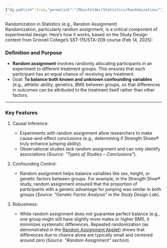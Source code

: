 ```yaml
---
{"dg-publish":true,"permalink":"/Mainfolder/Statistics/Randomization/"}
---
```




Randomization in Statistics (e.g., Random Assignment)  
Randomization, particularly random assignment, is a critical component of experimental design. Here’s how it works, based on the Study Design content from Grinnell College’s SST-115/STA-209 course (Feb 14, 2025):

### Definition and Purpose  
- **Random assignment** involves randomly allocating participants in an experiment to different treatment groups. This ensures that each participant has an equal chance of receiving any treatment.  
- Goal: **To balance both known and unknown confounding variables** (e.g., athletic ability, genetics, BMI) between groups, so that differences in outcomes can be attributed to the treatment itself rather than other factors.  

---

### Key Features  
1. Causal Inference:  
   - Experiments with random assignment allow researchers to make cause-and-effect conclusions (e.g., determining if Strength Shoes® truly enhance jumping ability).  
   - Observational studies lack random assignment and can only identify associations (*Source: "Types of Studies – Conclusions"*).  

2. Confounding Control:  
   - Random assignment helps balance variables like sex, height, or genetic factors between groups. For example, in the Strength Shoe® study, random assignment ensured that the proportion of participants with a genetic advantage for jumping was similar in both groups (*Source: "Genetic Factor Analysis" in the Study Design Lab*).  

3. Robustness:  
   - While random assignment does not guarantee perfect balance (e.g., one group might still have slightly more males or higher BMI), it minimizes systematic differences. Repeated randomization (as demonstrated in the [Random Assignment Applet](http://www.rossmanchance.com/applets/SubjectsAM2.html)) shows that differences due to chance alone are typically small and centered around zero (*Source: "Random Assignment" section*).  
